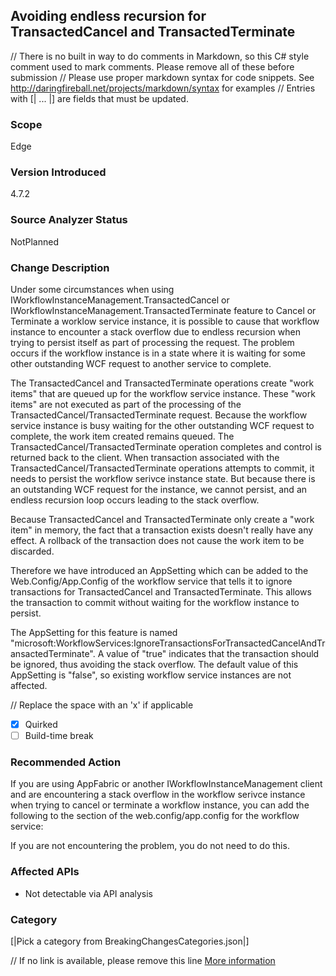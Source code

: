 ## Avoiding endless recursion for TransactedCancel and TransactedTerminate

// There is no built in way to do comments in Markdown, so this C# style comment used to mark comments. Please remove all of these before submission
// Please use proper markdown syntax for code snippets. See http://daringfireball.net/projects/markdown/syntax for examples
// Entries with [| ... |] are fields that must be updated.

### Scope
Edge

### Version Introduced
4.7.2

### Source Analyzer Status
NotPlanned

### Change Description
Under some circumstances when using IWorkflowInstanceManagement.TransactedCancel or IWorkflowInstanceManagement.TransactedTerminate feature to Cancel or Terminate a worklow service instance, it is possible to cause that workflow instance to encounter a stack overflow due to endless recursion when trying to persist itself as part of processing the request. The problem occurs if the workflow instance is in a state where it is waiting for some other outstanding WCF request to another service to complete.

The TransactedCancel and TransactedTerminate operations create "work items" that are queued up for the workflow service instance. These "work items" are not executed as part of the processing of the TransactedCancel/TransactedTerminate request. Because the workflow service instance is busy waiting for the other outstanding WCF request to complete, the work item created remains queued. The TransactedCancel/TransactedTerminate operation completes and control is returned back to the client. When transaction associated with the TransactedCancel/TransactedTerminate operations attempts to commit, it needs to persist the workflow serivce instance state. But because there is an outstanding WCF request for the instance, we cannot persist, and an endless recursion loop occurs leading to the stack overflow.

Because TransactedCancel and TransactedTerminate only create a "work item" in memory, the fact that a transaction exists doesn't really have any effect. A rollback of the transaction does not cause the work item to be discarded.

Therefore we have introduced an AppSetting which can be added to the Web.Config/App.Config of the workflow service that tells it to ignore transactions for TransactedCancel and TransactedTerminate. This allows the transaction to commit without waiting for the workflow instance to persist.

The AppSetting for this feature is named "microsoft:WorkflowServices:IgnoreTransactionsForTransactedCancelAndTransactedTerminate". A value of "true" indicates that the transaction should be ignored, thus avoiding the stack overflow. The default value of this AppSetting is "false", so existing workflow service instances are not affected.

// Replace the space with an 'x' if applicable
- [x] Quirked 
- [ ] Build-time break

### Recommended Action
If you are using AppFabric or another IWorkflowInstanceManagement client and are encountering a stack overflow in the workflow serivce instance when trying to cancel or terminate a workflow instance, you can add the following to the <appSettings> section of the web.config/app.config for the workflow service:
  
  <add key="microsoft:WorkflowServices:IgnoreTransactionsForTransactedCancelAndTransactedTerminate" value="true"/>
  
If you are not encountering the problem, you do not need to do this.


### Affected APIs
  * Not detectable via API analysis

### Category
[|Pick a category from BreakingChangesCategories.json|]

// If no link is available, please remove this line
[More information]([|LinkForMoreInformation|])

<!--
    ### Original Bug
    Bug link goes here
-->
